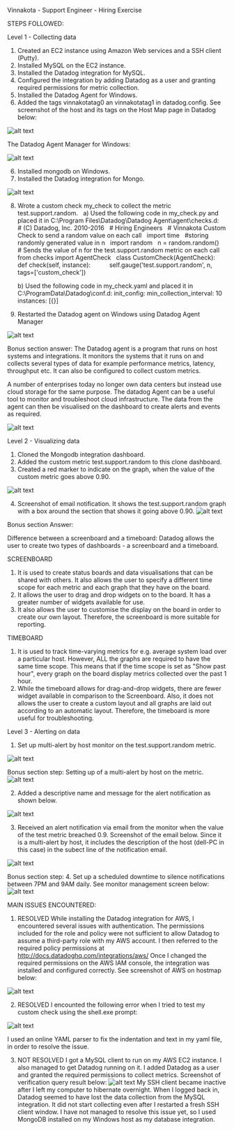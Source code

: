 Vinnakota - Support Engineer - Hiring Exercise

STEPS FOLLOWED:

Level 1 - Collecting data
1. Created an EC2 instance using Amazon Web services and a SSH client (Putty).
2. Installed MySQL on the EC2 instance.
3. Installed the Datadog integration for MySQL.
4. Configured the integration by adding Datadog as a user and granting required permissions for metric collection.
5. Installed the Datadog Agent for Windows.
6. Added the tags vinnakotatag0 an vinnakotatag1 in datadog.config. See screenshot of the host and its tags on the Host Map page in Datadog below:

![alt text](https://github.com/madhulikavinnakota/hiring-engineers/blob/screenshots/Screenshot%20of%20host%20dell-PC%20%20on%20hostmap.png "Screenshot of host map with Windows and AWS")

The Datadog Agent Manager for Windows:

![alt text](https://github.com/madhulikavinnakota/hiring-engineers/blob/screenshots/Agent%20manager.png "Screenshot of Datadog Agent Manager for Windows")

6. Installed mongodb on Windows.
7. Installed the Datadog integration for Mongo.

![alt text](https://github.com/madhulikavinnakota/hiring-engineers/blob/screenshots/Mongo%20running%20on%20dell-PC.png "Screenshot of Mongo running on Windows host")

8. Wrote a custom check my_check to collect the metric test.support.random.
   a) Used the following code in my_check.py and placed it in C:\Program Files\Datadog\Datadog Agent\agent\checks.d:
   # (C) Datadog, Inc. 2010-2016
   # Hiring Engineers
   # Vinnakota Custom Check to send a random value on each call
   import time
   #storing randomly generated value in n
   import random
   n = random.random()
   # Sends the value of n for the test.support.random metric on each call
   from checks import AgentCheck
   class CustomCheck(AgentCheck):
       def check(self, instance):
           self.gauge('test.support.random', n, tags=['custom_check'])
           
   b) Used the following code in my_check.yaml and placed it in C:\ProgramData\Datadog\conf.d:
   init_config:
   min_collection_interval: 10
   instances:
         [{}]

9. Restarted the Datadog agent on Windows using Datadog Agent Manager

![alt text](https://github.com/madhulikavinnakota/hiring-engineers/blob/screenshots/Custom%20check%20metric%20test.support.random%20on%20windows%20host.png "Screenshot of test metric running on Windows host")

Bonus section answer:
The Datadog agent is a program that runs on host systems and integrations. It monitors the systems that it runs on and collects several types of data for example performance metrics, latency, throughput etc. It can also be configured to collect custom metrics.

A number of enterprises today no longer own data centers but instead use cloud storage for the same purpose. The datadog Agent can be a useful tool to monitor and troubleshoot cloud infrastructure. The data from the agent can then be visualised on the dashboard to create alerts and events as required.

![alt text](https://github.com/madhulikavinnakota/hiring-engineers/blob/screenshots/Datadog%20agent%20structure.png "Datadog agent structure")

Level 2 - Visualizing data

1. Cloned the Mongodb integration dashboard.
2. Added the custom metric test.support.random to this clone dashboard.
3. Created a red marker to indicate on the graph, when the value of the custom metric goes above 0.90.

![alt text](https://github.com/madhulikavinnakota/hiring-engineers/blob/screenshots/Custom%20check%20metric%20on%20cloned%20dashboard.png "Screenshot of test metric on cloned dashboard")

4. Screenshot of email notification. It shows the test.support.random graph with a box around the section that shows it going above 0.90. 
![alt text](https://github.com/madhulikavinnakota/hiring-engineers/blob/screenshots/Notification%20email%20with%20red%20box%20on%20the%20graph.png "Email notification with graph highlighted in red")

Bonus section Answer:

Difference between a screenboard and a timeboard:
Datadog allows the user to create two types of dashboards - a screenboard and a timeboard.

SCREENBOARD
1. It is used to create status boards and data visualisations that can be shared with others. 
It also allows the user to specify a different time scope for each metric and each graph that they have on the board.
2. It allows the user to drag and drop widgets on to the board. It has a greater number of widgets available for use.
3. It also allows the user to customise the display on the board in order to create our own layout.
Therefore, the screenboard is more suitable for reporting.

TIMEBOARD
1. It is used to track time-varying metrics for e.g. average system load over a particular host. 
However, ALL the graphs are required to have the same time scope. This means that if the time scope is set as "Show past hour", every graph on the board display metrics collected over the past 1 hour.
2. While the timeboard allows for drag-and-drop widgets, there are fewer widget available in comparison to the Screenboard. Also, it does not allows the user to create a custom layout and all graphs are laid out according to an automatic layout.
Therefore, the timeboard is more useful for troubleshooting.

Level 3 - Alerting on data
1. Set up multi-alert by host monitor on the test.support.random metric.

![alt text](https://github.com/madhulikavinnakota/hiring-engineers/blob/screenshots/Monitor%20set%20up%20on%20custom%20metric.png "Screenshot of monitor on test metric")

Bonus section step:
Setting up of a multi-alert by host on the metric.
![alt text](https://github.com/madhulikavinnakota/hiring-engineers/blob/screenshots/Setting%20up%20a%20multi-alert%20by%20host.png "Setting up a multi-alert by host on the monitor")

2. Added a descriptive name and message for the alert notification as shown below.

![alt text](https://github.com/madhulikavinnakota/hiring-engineers/blob/screenshots/Monitor%20set%20up%20on%20custom%20metric%202.png "Screenshot of descriptive monitor on test metric")

3. Received an alert notification via email from the monitor when the value of the test metric breached 0.9. Screenshot of the email below.
Since it is a multi-alert by host, it includes the description of the host (dell-PC in this case) in the subect line of the notification email.

![alt text](https://github.com/madhulikavinnakota/hiring-engineers/blob/screenshots/Notification%20email%20from%20monitor.png "Screenshot of notification email from the monitor on test metric")

Bonus section step:
4. Set up a scheduled downtime to silence notifications between 7PM and 9AM daily. See monitor management screen below:
![alt text](https://github.com/madhulikavinnakota/hiring-engineers/blob/screenshots/Scheduled%20downtime%20on%20monitor.png "Screenshot of scheduled downtime on the monitor")

MAIN ISSUES ENCOUNTERED:

1. RESOLVED
While installing the Datadog integration for AWS, I encountered several issues with authentication. The permissions included for the role and policy were not sufficient to allow Datadog to assume a third-party role with my AWS account.
I then referred to the required policy permissions at http://docs.datadoghq.com/integrations/aws/
Once I changed the required permissions on the AWS IAM console, the integration was installed and configured correctly.
See screenshot of AWS on hostmap below:

![alt text](https://github.com/madhulikavinnakota/hiring-engineers/blob/screenshots/AWS%20host%20map.png "Screenshot of AWS instance on host map")

2. RESOLVED
I encounted the following error when I tried to test my custom check using the shell.exe prompt:

![alt text](https://github.com/madhulikavinnakota/hiring-engineers/blob/screenshots/shell%20error%20for%20config.png "Testing error for yaml file")

I used an online YAML parser to fix the indentation and text in my yaml file, in order to resolve the issue.

3. NOT RESOLVED 
I got a MySQL client to run on my AWS EC2 instance. I also managed to get Datadog running on it. I added Datadog as a user and granted the required permissions to collect metrics. Screenshot of verification query result below:
![alt text](https://github.com/madhulikavinnakota/hiring-engineers/blob/screenshots/datadog%20running.png "Datadog added and running on MySQL")
My SSH client became inactive after I left my computer to hibernate overnight. When I logged back in, Datadog seemed to have lost the data collection from the MySQL integration. It did not start collecting even after I restarted a fresh SSH client window.
I have not managed to resolve this issue yet, so I used MongoDB installed on my Windows host as my database integration.
